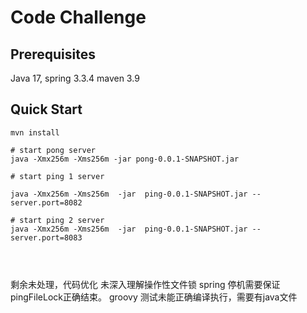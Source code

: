 # Code Challenge

## Prerequisites
Java 17, spring 3.3.4 maven 3.9
## Quick Start
```
mvn install

# start pong server
java -Xmx256m -Xms256m -jar pong-0.0.1-SNAPSHOT.jar

# start ping 1 server

java -Xmx256m -Xms256m  -jar  ping-0.0.1-SNAPSHOT.jar --server.port=8082

# start ping 2 server
java -Xmx256m -Xms256m  -jar  ping-0.0.1-SNAPSHOT.jar --server.port=8083



```

##
剩余未处理，代码优化
未深入理解操作性文件锁
spring 停机需要保证pingFileLock正确结束。
groovy 测试未能正确编译执行，需要有java文件